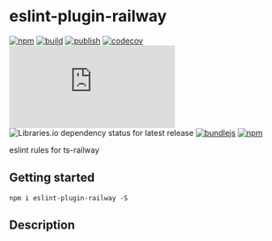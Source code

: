 # eslint-plugin-railway

[![npm](https://img.shields.io/npm/v/eslint-plugin-railway)](https://npm.im/eslint-plugin-railway)
[![build](https://github.com/iyegoroff/eslint-plugin-railway/workflows/build/badge.svg)](https://github.com/iyegoroff/eslint-plugin-railway/actions/workflows/build.yml)
[![publish](https://github.com/iyegoroff/eslint-plugin-railway/workflows/publish/badge.svg)](https://github.com/iyegoroff/eslint-plugin-railway/actions/workflows/publish.yml)
[![codecov](https://codecov.io/gh/iyegoroff/eslint-plugin-railway/branch/main/graph/badge.svg?token=YC314L3ZF7)](https://codecov.io/gh/iyegoroff/eslint-plugin-railway)
[![Type Coverage](https://img.shields.io/badge/dynamic/json.svg?label=type-coverage&prefix=%E2%89%A5&suffix=%&query=$.typeCoverage.atLeast&uri=https%3A%2F%2Fraw.githubusercontent.com%2Fiyegoroff%2Feslint-plugin-railway%2Fmain%2Fpackage.json)](https://github.com/plantain-00/type-coverage)
![Libraries.io dependency status for latest release](https://img.shields.io/librariesio/release/npm/eslint-plugin-railway/0.0.5)
[![bundlejs](https://deno.bundlejs.com/?q=eslint-plugin-railway@0.0.5,eslint-plugin-railway@0.0.5&treeshake=[*],[{+default+}]&badge=)](https://bundlejs.com/?q=eslint-plugin-railway)
[![npm](https://img.shields.io/npm/l/eslint-plugin-railway.svg?t=1495378566926)](https://www.npmjs.com/package/eslint-plugin-railway)

eslint rules for ts-railway

## Getting started

```
npm i eslint-plugin-railway -S
```

## Description

